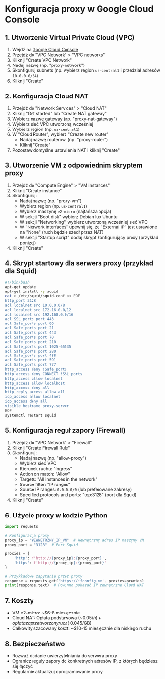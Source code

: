 # Konfiguracja proxy w Google Cloud Console

## 1. Utworzenie Virtual Private Cloud (VPC)

1. Wejdź na [Google Cloud Console](https://console.cloud.google.com/)
2. Przejdź do "VPC Network" > "VPC networks"
3. Kliknij "Create VPC Network"
4. Nadaj nazwę (np. "proxy-network")
5. Skonfiguruj subnets (np. wybierz region `us-central1` i przedział adresów `10.0.0.0/24`)
6. Kliknij "Create"

## 2. Konfiguracja Cloud NAT

1. Przejdź do "Network Services" > "Cloud NAT"
2. Kliknij "Get started" lub "Create NAT gateway"
3. Wybierz nazwę gateway (np. "proxy-nat-gateway")
4. Wybierz sieć VPC utworzoną wcześniej
5. Wybierz region (np. `us-central1`)
6. W "Cloud Router", wybierz "Create new router"
   - Nadaj nazwę routerowi (np. "proxy-router")
   - Kliknij "Create"
7. Pozostaw domyślne ustawienia NAT i kliknij "Create"

## 3. Utworzenie VM z odpowiednim skryptem proxy

1. Przejdź do "Compute Engine" > "VM instances"
2. Kliknij "Create instance"
3. Skonfiguruj:
   - Nadaj nazwę (np. "proxy-vm")
   - Wybierz region (np. `us-central1`)
   - Wybierz maszynę `e2-micro` (najtańsza opcja)
   - W sekcji "Boot disk" wybierz Debian lub Ubuntu
   - W sekcji "Networking", wybierz utworzoną wcześniej sieć VPC
   - W "Network interfaces" upewnij się, że "External IP" jest ustawione na "None" (ruch będzie szedł przez NAT)
   - W sekcji "Startup script" dodaj skrypt konfigurujący proxy (przykład poniżej)
4. Kliknij "Create"

## 4. Skrypt startowy dla serwera proxy (przykład dla Squid)

```bash
#!/bin/bash
apt-get update
apt-get install -y squid
cat > /etc/squid/squid.conf << EOF
http_port 3128
acl localnet src 10.0.0.0/8
acl localnet src 172.16.0.0/12
acl localnet src 192.168.0.0/16
acl SSL_ports port 443
acl Safe_ports port 80
acl Safe_ports port 21
acl Safe_ports port 443
acl Safe_ports port 70
acl Safe_ports port 210
acl Safe_ports port 1025-65535
acl Safe_ports port 280
acl Safe_ports port 488
acl Safe_ports port 591
acl Safe_ports port 777
http_access deny !Safe_ports
http_access deny CONNECT !SSL_ports
http_access allow localnet
http_access allow localhost
http_access deny all
http_reply_access allow all
icp_access allow localnet
icp_access deny all
visible_hostname proxy-server
EOF
systemctl restart squid
```

## 5. Konfiguracja reguł zapory (Firewall)

1. Przejdź do "VPC Network" > "Firewall"
2. Kliknij "Create Firewall Rule"
3. Skonfiguruj:
   - Nadaj nazwę (np. "allow-proxy")
   - Wybierz sieć VPC
   - Kierunek ruchu: "Ingress"
   - Action on match: "Allow"
   - Targets: "All instances in the network"
   - Source filter: "IP ranges"
   - Source IP ranges: `0.0.0.0/0` (lub preferowane zakresy)
   - Specified protocols and ports: "tcp:3128" (port dla Squid)
4. Kliknij "Create"

## 6. Użycie proxy w kodzie Python

```python
import requests

# Konfiguracja proxy
proxy_ip = "WEWNĘTRZNY_IP_VM"  # Wewnętrzny adres IP maszyny VM
proxy_port = "3128"  # Port Squid

proxies = {
    'http': f'http://{proxy_ip}:{proxy_port}',
    'https': f'http://{proxy_ip}:{proxy_port}'
}

# Przykładowe zapytanie przez proxy
response = requests.get('https://ifconfig.me', proxies=proxies)
print(response.text)  # Powinno pokazać IP zewnętrzne Cloud NAT
```

## 7. Koszty

- VM e2-micro: ~$6-8 miesięcznie
- Cloud NAT: Opłata podstawowa (~$0.05/h) + opłata za przetworzony ruch (~$0.045/GB)
- Całkowity szacowany koszt: ~$10-15 miesięcznie dla niskiego ruchu

## 8. Bezpieczeństwo

- Rozważ dodanie uwierzytelniania do serwera proxy
- Ogranicz reguły zapory do konkretnych adresów IP, z których będziesz się łączyć
- Regularnie aktualizuj oprogramowanie proxy 